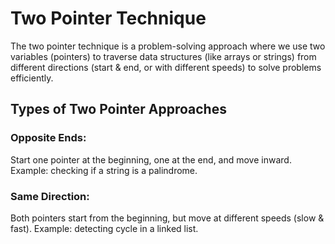 # Two Pointer Technique
The two pointer technique is a problem-solving approach where we use two variables (pointers) to traverse data structures (like arrays or strings) from different directions (start & end, or with different speeds) to solve problems efficiently.

## Types of Two Pointer Approaches

### Opposite Ends: 
Start one pointer at the beginning, one at the end, and move inward.
Example: checking if a string is a palindrome.

### Same Direction: 
Both pointers start from the beginning, but move at different speeds (slow & fast).
Example: detecting cycle in a linked list.


